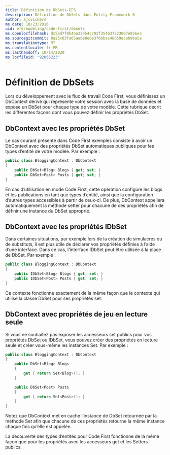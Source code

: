 ```yaml
---
title: Définition de DbSets-EF6
description: Définition de DbSets dans Entity Framework 6
author: ajcvickers
ms.date: 10/23/2016
uid: ef6/modeling/code-first/dbsets
ms.openlocfilehash: dc5ad7f8b4ba32454c702f354b37223007e856e3
ms.sourcegitcommit: 0a25c03fa65ae6e0e0e3f66bac48d59eceb96a5a
ms.translationtype: MT
ms.contentlocale: fr-FR
ms.lasthandoff: 10/14/2020
ms.locfileid: "92065223"
---
```

# <a name="defining-dbsets"></a>Définition de DbSets
Lors du développement avec le flux de travail Code First, vous définissez un DbContext dérivé qui représente votre session avec la base de données et expose un DbSet pour chaque type de votre modèle. Cette rubrique décrit les différentes façons dont vous pouvez définir les propriétés DbSet.  

## <a name="dbcontext-with-dbset-properties"></a>DbContext avec les propriétés DbSet  

Le cas courant présenté dans Code First exemples consiste à avoir un DbContext avec des propriétés DbSet automatiques publiques pour les types d’entité de votre modèle. Par exemple :  

``` csharp
public class BloggingContext : DbContext
{
    public DbSet<Blog> Blogs { get; set; }
    public DbSet<Post> Posts { get; set; }
}
```  

En cas d’utilisation en mode Code First, cette opération configure les blogs et les publications en tant que types d’entité, ainsi que la configuration d’autres types accessibles à partir de ceux-ci. De plus, DbContext appellera automatiquement la méthode setter pour chacune de ces propriétés afin de définir une instance du DbSet approprié.  

## <a name="dbcontext-with-idbset-properties"></a>DbContext avec les propriétés IDbSet  

Dans certaines situations, par exemple lors de la création de simulacres ou de substituts, il est plus utile de déclarer vos propriétés définies à l’aide d’une interface. Dans ce cas, l’interface IDbSet peut être utilisée à la place de DbSet. Par exemple :  

``` csharp
public class BloggingContext : DbContext
{
    public IDbSet<Blog> Blogs { get; set; }
    public IDbSet<Post> Posts { get; set; }
}
```  

Ce contexte fonctionne exactement de la même façon que le contexte qui utilise la classe DbSet pour ses propriétés set.  

## <a name="dbcontext-with-read-only-set-properties"></a>DbContext avec propriétés de jeu en lecture seule  

Si vous ne souhaitez pas exposer les accesseurs set publics pour vos propriétés DbSet ou IDbSet, vous pouvez créer des propriétés en lecture seule et créer vous-même les instances Set. Par exemple :  

``` csharp
public class BloggingContext : DbContext
{
    public DbSet<Blog> Blogs
    {
        get { return Set<Blog>(); }
    }

    public DbSet<Post> Posts
    {
        get { return Set<Post>(); }
    }
}
```  

Notez que DbContext met en cache l’instance de DbSet retournée par la méthode Set afin que chacune de ces propriétés retourne la même instance chaque fois qu’elle est appelée.  

La découverte des types d’entités pour Code First fonctionne de la même façon que pour les propriétés avec les accesseurs get et les Setters publics.  
